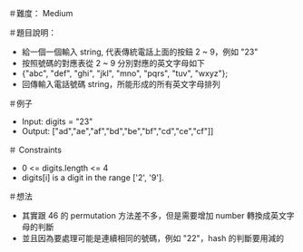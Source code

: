 ＃難度： Medium

＃題目說明： 
- 給一個一個輸入 string, 代表傳統電話上面的按鈕 2 ~ 9，例如 "23"
- 按照號碼的對應表從 2 ~ 9 分別對應的英文字母如下 
- {"abc", "def", "ghi", "jkl", "mno", "pqrs", "tuv", "wxyz"};
- 回傳輸入電話號碼 string，所能形成的所有英文字母排列

＃例子
- Input: digits = "23"
- Output: ["ad","ae","af","bd","be","bf","cd","ce","cf"]]

＃ Constraints
- 0 <= digits.length <= 4
- digits[i] is a digit in the range ['2', '9'].


＃想法
- 其實跟 46 的 permutation 方法差不多，但是需要增加 number 轉換成英文字母的判斷
- 並且因為要處理可能是連續相同的號碼，例如 "22"，hash 的判斷要用減的





    


 


